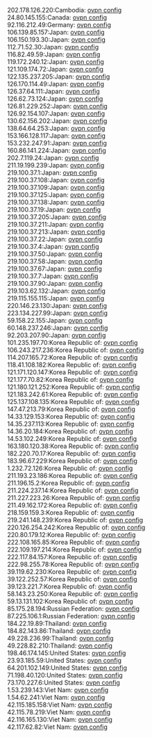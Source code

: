 202.178.126.220:Cambodia: [ovpn config](vpn/202_178_126_220.ovpn)  
24.80.145.155:Canada: [ovpn config](vpn/24_80_145_155.ovpn)  
92.116.212.49:Germany: [ovpn config](vpn/92_116_212_49.ovpn)  
106.139.85.157:Japan: [ovpn config](vpn/106_139_85_157.ovpn)  
106.150.193.30:Japan: [ovpn config](vpn/106_150_193_30.ovpn)  
112.71.52.30:Japan: [ovpn config](vpn/112_71_52_30.ovpn)  
116.82.49.59:Japan: [ovpn config](vpn/116_82_49_59.ovpn)  
119.172.240.12:Japan: [ovpn config](vpn/119_172_240_12.ovpn)  
121.109.174.72:Japan: [ovpn config](vpn/121_109_174_72.ovpn)  
122.135.237.205:Japan: [ovpn config](vpn/122_135_237_205.ovpn)  
126.170.114.49:Japan: [ovpn config](vpn/126_170_114_49.ovpn)  
126.37.64.111:Japan: [ovpn config](vpn/126_37_64_111.ovpn)  
126.62.73.124:Japan: [ovpn config](vpn/126_62_73_124.ovpn)  
126.81.229.252:Japan: [ovpn config](vpn/126_81_229_252.ovpn)  
126.92.154.107:Japan: [ovpn config](vpn/126_92_154_107.ovpn)  
130.62.156.202:Japan: [ovpn config](vpn/130_62_156_202.ovpn)  
138.64.64.253:Japan: [ovpn config](vpn/138_64_64_253.ovpn)  
153.166.128.117:Japan: [ovpn config](vpn/153_166_128_117.ovpn)  
153.232.247.91:Japan: [ovpn config](vpn/153_232_247_91.ovpn)  
160.86.141.224:Japan: [ovpn config](vpn/160_86_141_224.ovpn)  
202.7.119.24:Japan: [ovpn config](vpn/202_7_119_24.ovpn)  
211.19.199.239:Japan: [ovpn config](vpn/211_19_199_239.ovpn)  
219.100.37.1:Japan: [ovpn config](vpn/219_100_37_1.ovpn)  
219.100.37.108:Japan: [ovpn config](vpn/219_100_37_108.ovpn)  
219.100.37.109:Japan: [ovpn config](vpn/219_100_37_109.ovpn)  
219.100.37.125:Japan: [ovpn config](vpn/219_100_37_125.ovpn)  
219.100.37.138:Japan: [ovpn config](vpn/219_100_37_138.ovpn)  
219.100.37.19:Japan: [ovpn config](vpn/219_100_37_19.ovpn)  
219.100.37.205:Japan: [ovpn config](vpn/219_100_37_205.ovpn)  
219.100.37.211:Japan: [ovpn config](vpn/219_100_37_211.ovpn)  
219.100.37.213:Japan: [ovpn config](vpn/219_100_37_213.ovpn)  
219.100.37.22:Japan: [ovpn config](vpn/219_100_37_22.ovpn)  
219.100.37.4:Japan: [ovpn config](vpn/219_100_37_4.ovpn)  
219.100.37.50:Japan: [ovpn config](vpn/219_100_37_50.ovpn)  
219.100.37.58:Japan: [ovpn config](vpn/219_100_37_58.ovpn)  
219.100.37.67:Japan: [ovpn config](vpn/219_100_37_67.ovpn)  
219.100.37.7:Japan: [ovpn config](vpn/219_100_37_7.ovpn)  
219.100.37.90:Japan: [ovpn config](vpn/219_100_37_90.ovpn)  
219.103.62.132:Japan: [ovpn config](vpn/219_103_62_132.ovpn)  
219.115.155.115:Japan: [ovpn config](vpn/219_115_155_115.ovpn)  
220.146.23.130:Japan: [ovpn config](vpn/220_146_23_130.ovpn)  
223.134.227.99:Japan: [ovpn config](vpn/223_134_227_99.ovpn)  
59.158.22.155:Japan: [ovpn config](vpn/59_158_22_155.ovpn)  
60.148.237.246:Japan: [ovpn config](vpn/60_148_237_246.ovpn)  
92.203.207.90:Japan: [ovpn config](vpn/92_203_207_90.ovpn)  
101.235.197.70:Korea Republic of: [ovpn config](vpn/101_235_197_70.ovpn)  
106.243.217.236:Korea Republic of: [ovpn config](vpn/106_243_217_236.ovpn)  
114.207.165.72:Korea Republic of: [ovpn config](vpn/114_207_165_72.ovpn)  
118.41.108.182:Korea Republic of: [ovpn config](vpn/118_41_108_182.ovpn)  
121.171.120.147:Korea Republic of: [ovpn config](vpn/121_171_120_147.ovpn)  
121.177.70.82:Korea Republic of: [ovpn config](vpn/121_177_70_82.ovpn)  
121.180.121.252:Korea Republic of: [ovpn config](vpn/121_180_121_252.ovpn)  
121.183.242.61:Korea Republic of: [ovpn config](vpn/121_183_242_61.ovpn)  
125.137.108.135:Korea Republic of: [ovpn config](vpn/125_137_108_135.ovpn)  
147.47.213.79:Korea Republic of: [ovpn config](vpn/147_47_213_79.ovpn)  
14.33.129.153:Korea Republic of: [ovpn config](vpn/14_33_129_153.ovpn)  
14.35.237.113:Korea Republic of: [ovpn config](vpn/14_35_237_113.ovpn)  
14.36.20.184:Korea Republic of: [ovpn config](vpn/14_36_20_184.ovpn)  
14.53.102.249:Korea Republic of: [ovpn config](vpn/14_53_102_249.ovpn)  
163.180.120.38:Korea Republic of: [ovpn config](vpn/163_180_120_38.ovpn)  
182.220.70.17:Korea Republic of: [ovpn config](vpn/182_220_70_17.ovpn)  
183.96.67.229:Korea Republic of: [ovpn config](vpn/183_96_67_229.ovpn)  
1.232.72.126:Korea Republic of: [ovpn config](vpn/1_232_72_126.ovpn)  
211.193.23.186:Korea Republic of: [ovpn config](vpn/211_193_23_186.ovpn)  
211.196.15.2:Korea Republic of: [ovpn config](vpn/211_196_15_2.ovpn)  
211.224.237.14:Korea Republic of: [ovpn config](vpn/211_224_237_14.ovpn)  
211.227.223.26:Korea Republic of: [ovpn config](vpn/211_227_223_26.ovpn)  
211.49.162.172:Korea Republic of: [ovpn config](vpn/211_49_162_172.ovpn)  
218.159.159.3:Korea Republic of: [ovpn config](vpn/218_159_159_3.ovpn)  
219.241.148.239:Korea Republic of: [ovpn config](vpn/219_241_148_239.ovpn)  
220.126.254.242:Korea Republic of: [ovpn config](vpn/220_126_254_242.ovpn)  
220.80.179.12:Korea Republic of: [ovpn config](vpn/220_80_179_12.ovpn)  
222.108.165.85:Korea Republic of: [ovpn config](vpn/222_108_165_85.ovpn)  
222.109.197.214:Korea Republic of: [ovpn config](vpn/222_109_197_214.ovpn)  
222.117.84.157:Korea Republic of: [ovpn config](vpn/222_117_84_157.ovpn)  
222.98.255.78:Korea Republic of: [ovpn config](vpn/222_98_255_78.ovpn)  
39.119.62.230:Korea Republic of: [ovpn config](vpn/39_119_62_230.ovpn)  
39.122.252.57:Korea Republic of: [ovpn config](vpn/39_122_252_57.ovpn)  
39.123.221.7:Korea Republic of: [ovpn config](vpn/39_123_221_7.ovpn)  
58.143.23.250:Korea Republic of: [ovpn config](vpn/58_143_23_250.ovpn)  
59.13.131.102:Korea Republic of: [ovpn config](vpn/59_13_131_102.ovpn)  
85.175.28.194:Russian Federation: [ovpn config](vpn/85_175_28_194.ovpn)  
87.225.106.1:Russian Federation: [ovpn config](vpn/87_225_106_1.ovpn)  
184.22.19.89:Thailand: [ovpn config](vpn/184_22_19_89.ovpn)  
184.82.143.86:Thailand: [ovpn config](vpn/184_82_143_86.ovpn)  
49.228.236.99:Thailand: [ovpn config](vpn/49_228_236_99.ovpn)  
49.228.82.210:Thailand: [ovpn config](vpn/49_228_82_210.ovpn)  
198.46.174.145:United States: [ovpn config](vpn/198_46_174_145.ovpn)  
23.93.185.59:United States: [ovpn config](vpn/23_93_185_59.ovpn)  
64.201.102.149:United States: [ovpn config](vpn/64_201_102_149.ovpn)  
71.198.40.120:United States: [ovpn config](vpn/71_198_40_120.ovpn)  
73.170.227.6:United States: [ovpn config](vpn/73_170_227_6.ovpn)  
1.53.239.143:Viet Nam: [ovpn config](vpn/1_53_239_143.ovpn)  
1.54.62.241:Viet Nam: [ovpn config](vpn/1_54_62_241.ovpn)  
42.115.185.158:Viet Nam: [ovpn config](vpn/42_115_185_158.ovpn)  
42.115.78.219:Viet Nam: [ovpn config](vpn/42_115_78_219.ovpn)  
42.116.165.130:Viet Nam: [ovpn config](vpn/42_116_165_130.ovpn)  
42.117.62.82:Viet Nam: [ovpn config](vpn/42_117_62_82.ovpn)  
